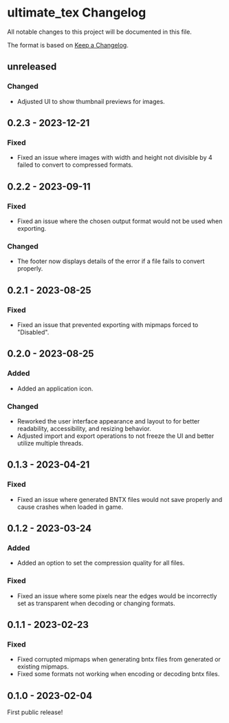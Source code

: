 # ultimate_tex Changelog
All notable changes to this project will be documented in this file.

The format is based on [Keep a Changelog](https://keepachangelog.com/en/1.0.0/).

## unreleased
### Changed
* Adjusted UI to show thumbnail previews for images. 

## 0.2.3 - 2023-12-21
### Fixed
* Fixed an issue where images with width and height not divisible by 4 failed to convert to compressed formats.

## 0.2.2 - 2023-09-11
### Fixed
* Fixed an issue where the chosen output format would not be used when exporting.

### Changed
* The footer now displays details of the error if a file fails to convert properly.

## 0.2.1 - 2023-08-25
### Fixed
* Fixed an issue that prevented exporting with mipmaps forced to "Disabled".

## 0.2.0 - 2023-08-25
### Added
* Added an application icon.

### Changed
* Reworked the user interface appearance and layout to for better readability, accessibility, and resizing behavior.
* Adjusted import and export operations to not freeze the UI and better utilize multiple threads.

## 0.1.3 - 2023-04-21
### Fixed
* Fixed an issue where generated BNTX files would not save properly and cause crashes when loaded in game.

## 0.1.2 - 2023-03-24
### Added
* Added an option to set the compression quality for all files.

### Fixed
* Fixed an issue where some pixels near the edges would be incorrectly set as transparent when decoding or changing formats.

## 0.1.1 - 2023-02-23
### Fixed
* Fixed corrupted mipmaps when generating bntx files from generated or existing mipmaps.
* Fixed some formats not working when encoding or decoding bntx files.

## 0.1.0 - 2023-02-04
First public release!
